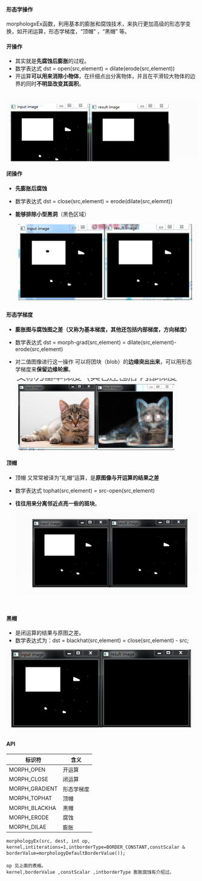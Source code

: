 #### 形态学操作

morphologxEx函数，利用基本的膨胀和腐蚀技术，来执行更加高级的形态学变换，如开闭运算，形态学梯度，“顶帽” ，“黑帽” 等。

#### **开操作**

- 其实就是**先腐蚀后膨胀**的过程。
- 数学表达式 dst = open(src,element) = dilate(erode(src,element))
- 开运算**可以用来消除小物体**，在纤细点出分离物体，并且在平滑较大物体的边界的同时**不明显改变其面积**。

​	![](01.png)

#### **闭操作**

- **先膨胀后腐蚀** 

- 数学表达式 dst = close(src,element) = erode(dilate(src,elemnt))

- **能够排除小型黑洞**（黑色区域）

  ![](02.png)

#### 形态学梯度

- **膨胀图与腐蚀图之差（又称为基本梯度，其他还包括内部梯度，方向梯度）**

- 数学表达式 dst = morph-grad(src,element) = dilate(src,element)-erode(src,element)

- 对二值图像进行这一操作 可以将团块（blob）的**边缘突出出来**，可以用形态学梯度来**保留边缘轮廓**。

  <img src="03.png" style="zoom:75%;" />

#### 顶帽

- 顶帽 又常常被译为“礼帽”运算，是**原图像与开运算的结果之差**

- 数学表达式 tophat(src,element) = src-open(src,element)

- **往往用来分离邻近点亮一些的斑块**。

   ![](04.png)

  ​	

#### 黑帽

- 是闭运算的结果与原图之差。
- 数学表达式为：dst = blackhat(src,element) = close(src,element) - src;

![](05.png)



#### API

| 标识符         | 含义       |
| -------------- | ---------- |
| MORPH_OPEN     | 开运算     |
| MORPH_CLOSE    | 闭运算     |
| MORPH_GRADIENT | 形态学梯度 |
| MORPH_TOPHAT   | 顶帽       |
| MORPH_BLACKHA  | 黑帽       |
| MORPH_ERODE    | 腐蚀       |
| MORPH_DILAE    | 膨胀       |

```
morphologyEx(src, dest, int op, kernel,intiterations=1,intborderType=BORDER_CONSTANT,constScalar & borderValue=morphologyDefaultBorderValue());

op 见上面的表格。
kernel,borderValue ,constScalar ,intborderType 膨胀腐蚀有介绍过。

```

